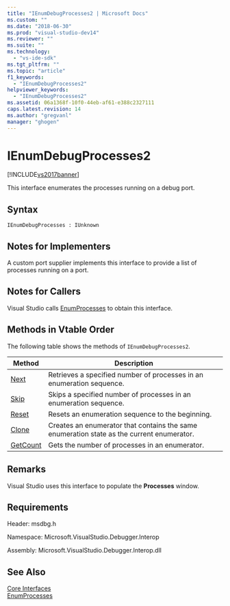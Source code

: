 ```yaml
---
title: "IEnumDebugProcesses2 | Microsoft Docs"
ms.custom: ""
ms.date: "2018-06-30"
ms.prod: "visual-studio-dev14"
ms.reviewer: ""
ms.suite: ""
ms.technology: 
  - "vs-ide-sdk"
ms.tgt_pltfrm: ""
ms.topic: "article"
f1_keywords: 
  - "IEnumDebugProcesses2"
helpviewer_keywords: 
  - "IEnumDebugProcesses2"
ms.assetid: 06a1368f-10f0-44eb-af61-e388c2327111
caps.latest.revision: 14
ms.author: "gregvanl"
manager: "ghogen"
---
```

# IEnumDebugProcesses2
[!INCLUDE[vs2017banner](../../../includes/vs2017banner.md)]

This interface enumerates the processes running on a debug port.  
  
## Syntax  
  
```  
IEnumDebugProcesses : IUnknown  
```  
  
## Notes for Implementers  
 A custom port supplier implements this interface to provide a list of processes running on a port.  
  
## Notes for Callers  
 Visual Studio calls [EnumProcesses](../../../extensibility/debugger/reference/idebugport2-enumprocesses.md) to obtain this interface.  
  
## Methods in Vtable Order  
 The following table shows the methods of `IEnumDebugProcesses2`.  
  
|Method|Description|  
|------------|-----------------|  
|[Next](../../../extensibility/debugger/reference/ienumdebugprocesses2-next.md)|Retrieves a specified number of processes in an enumeration sequence.|  
|[Skip](../../../extensibility/debugger/reference/ienumdebugprocesses2-skip.md)|Skips a specified number of processes in an enumeration sequence.|  
|[Reset](../../../extensibility/debugger/reference/ienumdebugprocesses2-reset.md)|Resets an enumeration sequence to the beginning.|  
|[Clone](../../../extensibility/debugger/reference/ienumdebugprocesses2-clone.md)|Creates an enumerator that contains the same enumeration state as the current enumerator.|  
|[GetCount](../../../extensibility/debugger/reference/ienumdebugprocesses2-getcount.md)|Gets the number of processes in an enumerator.|  
  
## Remarks  
 Visual Studio uses this interface to populate the **Processes** window.  
  
## Requirements  
 Header: msdbg.h  
  
 Namespace: Microsoft.VisualStudio.Debugger.Interop  
  
 Assembly: Microsoft.VisualStudio.Debugger.Interop.dll  
  
## See Also  
 [Core Interfaces](../../../extensibility/debugger/reference/core-interfaces.md)   
 [EnumProcesses](../../../extensibility/debugger/reference/idebugport2-enumprocesses.md)

